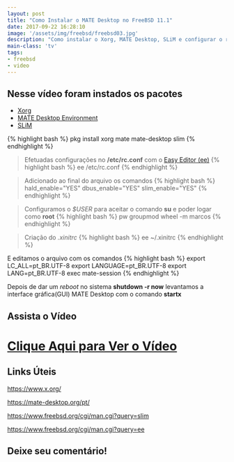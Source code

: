```yaml
---
layout: post
title: "Como Instalar o MATE Desktop no FreeBSD 11.1"
date: 2017-09-22 16:28:10
image: '/assets/img/freebsd/freebsd03.jpg'
description: "Como instalar o Xorg, MATE Desktop, SLiM e configurar o rc.conf utilizando o Easy Editor."
main-class: 'tv'
tags:
- freebsd
- video
---
```


## Nesse vídeo foram instados os pacotes

* [Xorg](https://www.x.org/)
* [MATE Desktop Environment](https://mate-desktop.org/pt/)
* [SLiM](https://www.freebsd.org/cgi/man.cgi?query=slim)

{% highlight bash %}
pkg install xorg mate mate-desktop slim
{% endhighlight %}

> Efetuadas configurações no __/etc/rc.conf__ com o [Easy Editor (ee)](https://www.freebsd.org/cgi/man.cgi?query=ee)
{% highlight bash %}
ee /etc/rc.conf
{% endhighlight %}

> Adicionado ao final do arquivo os comandos
{% highlight bash %}
hald_enable="YES"
dbus_enable="YES"
slim_enable="YES"
{% endhighlight %}

> Configuramos o _$USER_ para aceitar o comando __su__ e poder logar como __root__
{% highlight bash %}
pw groupmod wheel -m marcos
{% endhighlight %}

> Criação do _.xinitrc_
{% highlight bash %}
ee ~/.xinitrc
{% endhighlight %}

E editamos o arquivo com os comandos
{% highlight bash %}
export LC_ALL=pt_BR.UTF-8
export LANGUAGE=pt_BR.UTF-8
export LANG=pt_BR.UTF-8
exec mate-session
{% endhighlight %}


Depois de dar um _reboot_ no sistema __shutdown -r now__ levantamos a interface gráfica(GUI) MATE Desktop com o comando __startx__

## Assista o Vídeo

# [Clique Aqui para Ver o Vídeo](https://www.youtube.com/watch?v=kVgkcIyEQbg)


## Links Úteis

<https://www.x.org/>

<https://mate-desktop.org/pt/>

<https://www.freebsd.org/cgi/man.cgi?query=slim>

<https://www.freebsd.org/cgi/man.cgi?query=ee>

## Deixe seu comentário!

<script async src="https://pagead2.googlesyndication.com/pagead/js/adsbygoogle.js"></script>

<!-- Informat -->
<ins class="adsbygoogle"
 style="display:block"
 data-ad-client="ca-pub-2838251107855362"
 data-ad-slot="2327980059"
 data-ad-format="auto"
 data-full-width-responsive="true"></ins>

<script>
(adsbygoogle = window.adsbygoogle || []).push({});
</script>

